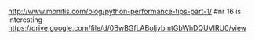 http://www.monitis.com/blog/python-performance-tips-part-1/ #nr 16 is interesting
https://drive.google.com/file/d/0BwBGfLABoIjvbmtGbWhDQUVIRU0/view
